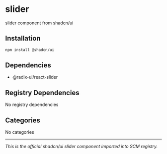 # slider

slider component from shadcn/ui

## Installation

```bash
npm install @shadcn/ui
```

## Dependencies

- @radix-ui/react-slider

## Registry Dependencies

No registry dependencies

## Categories

No categories

---

*This is the official shadcn/ui slider component imported into SCM registry.*
